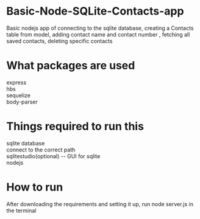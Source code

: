 # Basic-Node-SQLite-Contacts-app
Basic nodejs app of connecting to the sqlite database, creating a Contacts table from model, adding contact name and contact number , fetching all saved contacts, deleting specific contacts

# What packages are used
express  
hbs  
sequelize  
body-parser  


# Things required to run this  
sqlite database  
connect to the correct path  
sqlitestudio(optional) -- GUI for sqlite  
nodejs  

# How to run
After downloading the requirements and setting it up, run node server.js in the terminal


